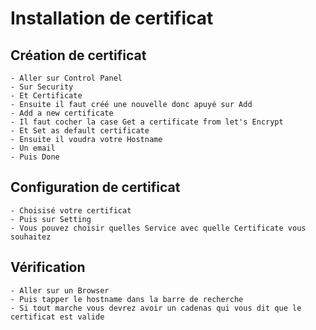 # Installation de certificat 
## Création de certificat
    - Aller sur Control Panel
    - Sur Security
    - Et Certificate
    - Ensuite il faut créé une nouvelle donc apuyé sur Add
    - Add a new certificate
    - Il faut cocher la case Get a certificate from let's Encrypt
    - Et Set as default certificate 
    - Ensuite il voudra votre Hostname
    - Un email 
    - Puis Done
    
## Configuration de certificat
    - Choisisé votre certificat 
    - Puis sur Setting 
    - Vous pouvez choisir quelles Service avec quelle Certificate vous souhaitez
    
## Vérification 
    - Aller sur un Browser 
    - Puis tapper le hostname dans la barre de recherche 
    - Si tout marche vous devrez avoir un cadenas qui vous dit que le certificat est valide
